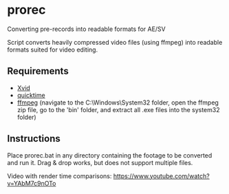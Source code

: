 # prorec

Converting pre-records into readable formats for AE/SV

Script converts heavily compressed video files (using ffmpeg) into readable formats suited for video editing. 

## Requirements
* [Xvid](https://www.xvid.com/download/)
* [quicktime](https://support.apple.com/kb/DL837)
* [ffmpeg](https://ffmpeg.zeranoe.com/builds/win64/static/ffmpeg-20190207-7cab547-win64-static.zip) (navigate to the C:\Windows\System32 folder, open the ffmpeg zip file, go to the 'bin' folder, and extract all .exe files into the system32 folder)

## Instructions
Place prorec.bat in any directory containing the footage to be converted and run it. Drag & drop works, but does not support multiple files. 

Video with render time comparisons: https://www.youtube.com/watch?v=YAbM7c9nOTo
